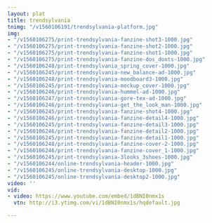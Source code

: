 ```yaml
---
layout: plat
title: trendsylvania
tnimg: "/v1560106191/trendsylvania-platform.jpg"
img:
- "/v1560106275/print-trendsylvania-fanzine-shot3-1000.jpg"
- "/v1560106275/print-trendsylvania-fanzine-shot2-1000.jpg"
- "/v1560106275/print-trendsylvania-fanzine-shot1-1000.jpg"
- "/v1560106275/print-trendsylvania-fanzine-dos_donts-1000.jpg"
- "/v1560106248/print-trendsylvania_spring_cover-1000.jpg"
- "/v1560106245/print-trendsylvania-new_balance-ad-1000.jpg"
- "/v1560106248/print-trendsylvania-moodboard3-1000.jpg"
- "/v1560106245/print-trendsylvania-mockup_cover-1000.jpg"
- "/v1560106246/print-trendsylvania-hummel-ad-1000.jpg"
- "/v1560106247/print-trendsylvania-gore-tex-ad-1000.jpg"
- "/v1560106246/print-trendsylvania-get_the_look_man-1000.jpg"
- "/v1560106245/print-trendsylvania-fanzine-shot4-1000.jpg"
- "/v1560106246/print-trendsylvania-fanzine-detail4-1000.jpg"
- "/v1560106245/print-trendsylvania-fanzine-detail3-1000.jpg"
- "/v1560106246/print-trendsylvania-fanzine-detail2-1000.jpg"
- "/v1560106245/print-trendsylvania-fanzine-detail1-1000.jpg"
- "/v1560106248/print-trendsylvania-fanzine-cover-2-1000.jpg"
- "/v1560106246/print-trendsylvania-fanzine-cover_1-1000.jpg"
- "/v1560106245/print-trendsylvania-3looks_3shoes-1000.jpg"
- "/v1560106244/online-trendsylvania-header-1000.jpg"
- "/v1560106245/online-trendsylvania-desktop-1000.jpg"
- "/v1560106245/online-trendsylvania-desktop2-1000.jpg"
video: ''
vid:
- video: https://www.youtube.com/embed/1dBNI0nmx1s
  vtn: http://i3.ytimg.com/vi/1dBNI0nmx1s/hqdefault.jpg

---
```

